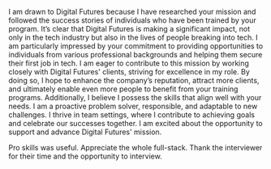 I am drawn to Digital Futures because I have researched your mission and followed the success stories of individuals who have been trained by your program. It’s clear that Digital Futures is making a significant impact, not only in the tech industry but also in the lives of people breaking into tech. I am particularly impressed by your commitment to providing opportunities to individuals from various professional backgrounds and helping them secure their first job in tech. I am eager to contribute to this mission by working closely with Digital Futures' clients, striving for excellence in my role. By doing so, I hope to enhance the company’s reputation, attract more clients, and ultimately enable even more people to benefit from your training programs. Additionally, I believe I possess the skills that align well with your needs. I am a proactive problem solver, responsible, and adaptable to new challenges. I thrive in team settings, where I contribute to achieving goals and celebrate our successes together. I am excited about the opportunity to support and advance Digital Futures' mission.

Pro skills was useful.
Appreciate the whole full-stack.
Thank the interviewer for their time and the opportunity to interview.

